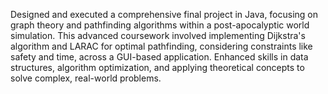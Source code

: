 Designed and executed a comprehensive final project in Java, focusing on graph theory and pathfinding algorithms within a post-apocalyptic world simulation. This advanced coursework involved implementing Dijkstra's algorithm and LARAC for optimal pathfinding, considering constraints like safety and time, across a GUI-based application. Enhanced skills in data structures, algorithm optimization, and applying theoretical concepts to solve complex, real-world problems.
